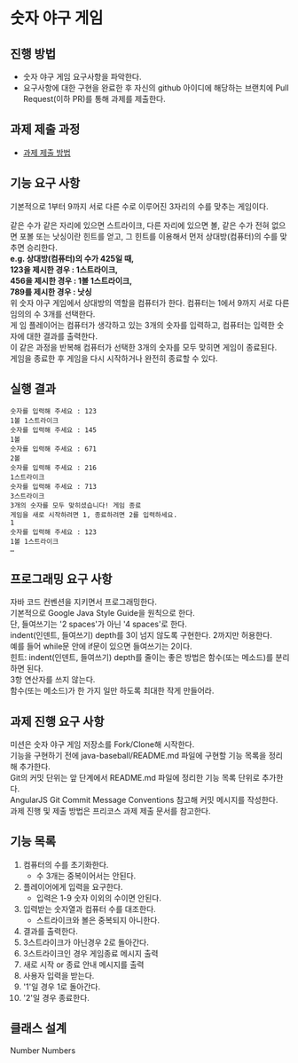 # 숫자 야구 게임
## 진행 방법
* 숫자 야구 게임 요구사항을 파악한다.
* 요구사항에 대한 구현을 완료한 후 자신의 github 아이디에 해당하는 브랜치에 Pull Request(이하 PR)를 통해 과제를 제출한다.

## 과제 제출 과정
* [과제 제출 방법](https://github.com/next-step/nextstep-docs/tree/master/precourse)

## 기능 요구 사항
기본적으로 1부터 9까지 서로 다른 수로 이루어진 3자리의 수를 맞추는 게임이다.  

같은 수가 같은 자리에 있으면 스트라이크, 다른 자리에 있으면 볼, 같은 수가 전혀 없으면 포볼 또는 낫싱이란 힌트를 얻고, 그 힌트를 이용해서 먼저 상대방(컴퓨터)의 수를 맞추면 승리한다.  
**e.g. 상대방(컴퓨터)의 수가 425일 때,  
123을 제시한 경우 : 1스트라이크,   
456을 제시한 경우 :   1볼 1스트라이크,  
789를 제시한 경우 : 낫싱**  
위 숫자 야구 게임에서 상대방의 역할을 컴퓨터가 한다. 컴퓨터는 1에서 9까지 서로 다른 임의의 수 3개를 선택한다.   
게 임 플레이어는 컴퓨터가 생각하고 있는 3개의 숫자를 입력하고, 컴퓨터는 입력한 숫자에 대한 결과를 출력한다.  
이 같은 과정을 반복해 컴퓨터가 선택한 3개의 숫자를 모두 맞히면 게임이 종료된다.  
게임을 종료한 후 게임을 다시 시작하거나 완전히 종료할 수 있다.  

## 실행 결과
```
숫자를 입력해 주세요 : 123
1볼 1스트라이크
숫자를 입력해 주세요 : 145
1볼
숫자를 입력해 주세요 : 671
2볼
숫자를 입력해 주세요 : 216
1스트라이크
숫자를 입력해 주세요 : 713
3스트라이크
3개의 숫자를 모두 맞히셨습니다! 게임 종료
게임을 새로 시작하려면 1, 종료하려면 2를 입력하세요.
1
숫자를 입력해 주세요 : 123
1볼 1스트라이크
…
```


## 프로그래밍 요구 사항
자바 코드 컨벤션을 지키면서 프로그래밍한다.  
기본적으로 Google Java Style Guide을 원칙으로 한다.  
단, 들여쓰기는 '2 spaces'가 아닌 '4 spaces'로 한다.  
indent(인덴트, 들여쓰기) depth를 3이 넘지 않도록 구현한다. 2까지만 허용한다.  
예를 들어 while문 안에 if문이 있으면 들여쓰기는 2이다.  
힌트: indent(인덴트, 들여쓰기) depth를 줄이는 좋은 방법은 함수(또는 메소드)를 분리하면 된다.  
3항 연산자를 쓰지 않는다.  
함수(또는 메소드)가 한 가지 일만 하도록 최대한 작게 만들어라.  
## 과제 진행 요구 사항
미션은 숫자 야구 게임 저장소를 Fork/Clone해 시작한다.  
기능을 구현하기 전에 java-baseball/README.md 파일에 구현할 기능 목록을 정리해 추가한다.  
Git의 커밋 단위는 앞 단계에서 README.md 파일에 정리한 기능 목록 단위로 추가한다.  
AngularJS Git Commit Message Conventions 참고해 커밋 메시지를 작성한다.  
과제 진행 및 제출 방법은 프리코스 과제 제출 문서를 참고한다.  


## 기능 목록
1. 컴퓨터의 수를 초기화한다.
   - 수 3개는 중복이어서는 안된다.
2. 플레이어에게 입력을 요구한다.
   - 입력은 1-9 숫자 이외의 수이면 안된다.
3. 입력받는 숫자열과 컴퓨터 수를 대조한다.
   - 스트라이크와 볼은 중복되지 아니한다.
4. 결과를 출력한다.
5. 3스트라이크가 아닌경우 2로 돌아간다.
6. 3스트라이크인 경우 게임종료 메시지 출력
7. 새로 시작 or 종료 안내 메시지를 출력
8. 사용자 입력을 받는다.
9. '1'일 경우 1로 돌아간다.
10. '2'일 경우 종료한다.


## 클래스 설계
Number
Numbers

